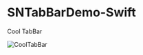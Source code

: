 # SNTabBarDemo-Swift
Cool TabBar

![CoolTabBar](https://user-images.githubusercontent.com/7598376/149181314-1c7557a0-fab2-45f5-a2f4-91035bd1e2ff.gif)
